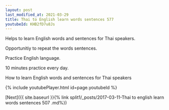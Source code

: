 ```yaml
---
layout: post
last_modified_at: 2021-03-29
title: Thai to English learn words sentences 577 
youtubeId: KHB2fD7u8Js
---
```

 
 
Helps to learn English words and sentences for Thai speakers.

Opportunitiy to repeat the words sentences. 

Practice English language. 
 
10 minutes practice every day. 
 
How to learn English words and sentences for Thai speakers 
 
{% include youtubePlayer.html id=page.youtubeId %}
 
 
[Next]({{ site.baseurl }}{% link  split1/_posts/2017-03-11-Thai to english learn words sentences 507 .md%})
 
